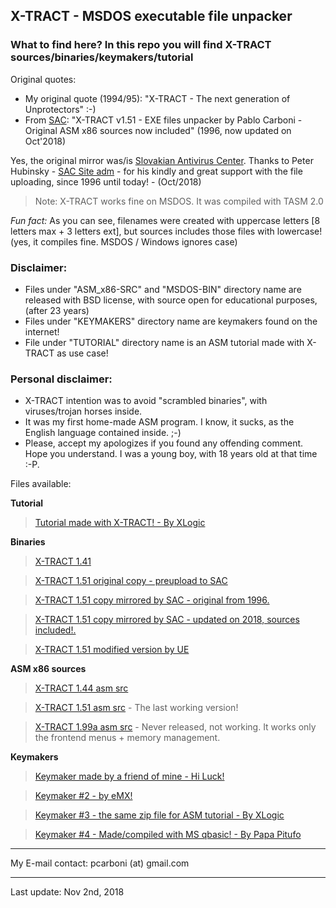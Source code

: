 ## X-TRACT - MSDOS executable file unpacker

### What to find here? In this repo you will find X-TRACT sources/binaries/keymakers/tutorial

Original quotes:

* My original quote (1994/95): "X-TRACT - The next generation of Unprotectors" :-)
* From [SAC](https://www.sac.sk/files.php?d=7&l=X): "X-TRACT v1.51 - EXE files unpacker by Pablo Carboni - Original ASM x86 sources now included" (1996, now updated on Oct'2018)

Yes, the original mirror was/is [Slovakian Antivirus Center](https://www.sac.sk). Thanks to Peter Hubinsky - [SAC Site adm](ftp://ftp.elf.stuba.sk) - for his kindly and great support with the file uploading, since 1996 until today! - (Oct/2018)

> Note: X-TRACT works fine on MSDOS. It was compiled with TASM 2.0

*Fun fact:* As you can see, filenames were created with uppercase letters [8 letters max + 3 letters ext], but sources includes those files with lowercase! (yes, it compiles fine. MSDOS / Windows ignores case)

### Disclaimer:

- Files under "ASM_x86-SRC" and "MSDOS-BIN" directory name are released with BSD license, with source open for educational purposes, (after 23 years)
- Files under "KEYMAKERS" directory name are keymakers found on the internet!
- File under "TUTORIAL" directory name is an ASM tutorial made with X-TRACT as use case!

### Personal disclaimer:

- X-TRACT intention was to avoid "scrambled binaries", with viruses/trojan horses inside.
- It was my first home-made ASM program. I know, it sucks, as the English language contained inside. ;-)
- Please, accept my apologizes if you found any offending comment. Hope you understand. I was a young boy, with 18 years old at that time :-P.

Files available:

**Tutorial**

> [Tutorial made with X-TRACT! - By XLogic](ASM_TUT_WITH_XTRACT/pc_xltut.zip)

**Binaries**

> [X-TRACT 1.41](MSDOS-BIN/XTRAC141.ZIP)

> [X-TRACT 1.51 original copy - preupload to SAC](MSDOS-BIN/XTRAC151.ZIP)

> [X-TRACT 1.51 copy mirrored by SAC - original from 1996.](MSDOS-BIN/XTRAC151_ORIGINAL_MIRRORED_BY_SAC.ZIP)

> [X-TRACT 1.51 copy mirrored by SAC - updated on 2018, sources included!.](MSDOS-BIN/XTRAC151_WITH_SOURCES.ZIP)

> [X-TRACT 1.51 modified version by UE](MSDOS-BIN/ue-00108.zip)

**ASM x86 sources**

> [X-TRACT 1.44 asm src](ASM_x86-SRC/X-TRACT_SRC_1_44.ZIP)

> [X-TRACT 1.51 asm src](ASM_x86-SRC/X-TRACT_SRC_1_51.RAR) - The last working version!

> [X-TRACT 1.99a asm src](ASM_x86-SRC/X-TRACT_SRC_1.99.RAR) - Never released, not working. It works only the frontend menus + memory management.

**Keymakers**

> [Keymaker made by a friend of mine - Hi Luck!](X-TRACT_KEYMAKERS/KEYMAKER.ZIP)

> [Keymaker #2 - by eMX!](X-TRACT_KEYMAKERS/PC_XKEY.ZIP)

> [Keymaker #3 - the same zip file for ASM tutorial - By XLogic](X-TRACT_KEYMAKERS/pc_xltut.zip)

> [Keymaker #4 - Made/compiled with MS qbasic! - By Papa Pitufo](X-TRACT_KEYMAKERS/XT-KEY.ZIP)

---

My E-mail contact: pcarboni (at) gmail.com

---

Last update: Nov 2nd, 2018
